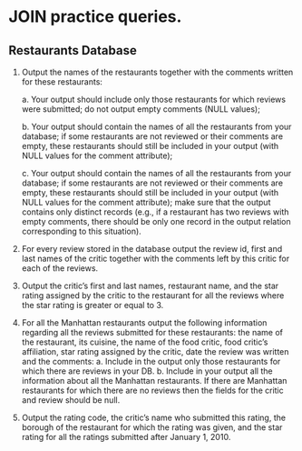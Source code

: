 # JOIN practice queries. 

## Restaurants Database


1. Output the names of the restaurants together with the comments written for these restaurants:

    a. Your output should include only those restaurants for which reviews were submitted; do
not output empty comments (NULL values);

    b. Your output should contain the names of all the restaurants from your database; if some
restaurants are not reviewed or their comments are empty, these restaurants should
still be included in your output (with NULL values for the comment attribute);

    c. Your output should contain the names of all the restaurants from your database; if some
restaurants are not reviewed or their comments are empty, these restaurants should
still be included in your output (with NULL values for the comment attribute); make sure
that the output contains only distinct records (e.g., if a restaurant has two reviews with
empty comments, there should be only one record in the output relation corresponding
to this situation).

2. For every review stored in the database output the review id, first and last names of the critic
together with the comments left by this critic for each of the reviews.

3. Output the critic’s first and last names, restaurant name, and the star rating assigned by the
critic to the restaurant for all the reviews where the star rating is greater or equal to 3.

4. For all the Manhattan restaurants output the following information regarding all the reviews
submitted for these restaurants: the name of the restaurant, its cuisine, the name of the food
critic, food critic’s affiliation, star rating assigned by the critic, date the review was written and
the comments:
    a. Include in the output only those restaurants for which there are reviews in your DB.
    b. Include in your output all the information about all the Manhattan restaurants. If there
are Manhattan restaurants for which there are no reviews then the fields for the critic
and review should be null.

5. Output the rating code, the critic’s name who submitted this rating, the borough of the
restaurant for which the rating was given, and the star rating for all the ratings submitted after
January 1, 2010.
